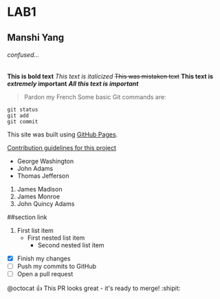 # LAB1
## Manshi Yang
###### confused...
**This is bold text**
*This text is italicized*
~~This was mistaken text~~
**This text is _extremely_ important**
***All this text is important***
> Pardon my French
Some basic Git commands are:
```
git status
git add
git commit
```
This site was built using [GitHub Pages](https://pages.github.com/).

[Contribution guidelines for this project](docs/CONTRIBUTING.md)
- George Washington
- John Adams
- Thomas Jefferson

1. James Madison
2. James Monroe
3. John Quincy Adams

##section link

1. First list item
   - First nested list item
     - Second nested list item
     
     
- [x] Finish my changes
- [ ] Push my commits to GitHub
- [ ] Open a pull request

@octocat :+1: This PR looks great - it's ready to merge! :shipit:
